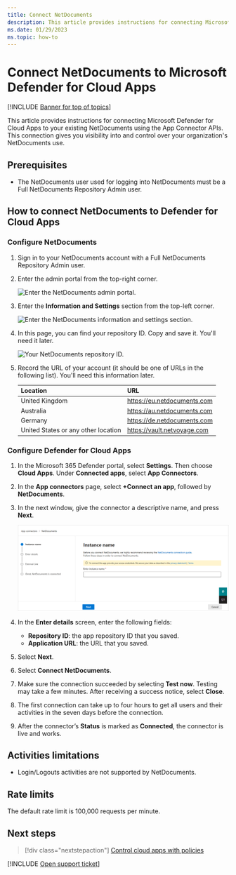 ```yaml
---
title: Connect NetDocuments
description: This article provides instructions for connecting Microsoft Defender for Cloud Apps to your existing NetDocuments using the App Connector APIs. 
ms.date: 01/29/2023
ms.topic: how-to
---
```

# Connect NetDocuments to Microsoft Defender for Cloud Apps

[!INCLUDE [Banner for top of topics](includes/banner.md)]

This article provides instructions for connecting Microsoft Defender for Cloud Apps to your existing NetDocuments using the App Connector APIs. This connection gives you visibility into and control over your organization's NetDocuments use.

## Prerequisites

- The NetDocuments user used for logging into NetDocuments must be a Full NetDocuments Repository Admin user.

## How to connect NetDocuments to Defender for Cloud Apps

### Configure NetDocuments

1. Sign in to your NetDocuments account with a Full NetDocuments Repository Admin user.

1. Enter the admin portal from the top-right corner.

    ![Enter the NetDocuments admin portal.](media/netdocuments-enter-admin-portal.png)

1. Enter the **Information and Settings** section from the top-left corner.

    ![Enter the NetDocuments information and settings section.](media/netdocuments-information-and-settings.png)

1. In this page, you can find your repository ID. Copy and save it. You'll need it later.

    ![Your NetDocuments repository ID.](media/netdocuments-repository-id.png)

1. Record the URL of your account (it should be one of URLs in the following list). You'll need this information later.

    | Location       |              URL            |
    | -------------- | --------------------------- |
    | United Kingdom | <https://eu.netdocuments.com> |
    | Australia     | <https://au.netdocuments.com> |
    | Germany        | <https://de.netdocuments.com> |
    | United States or any other location  |   <https://vault.netvoyage.com> |

### Configure Defender for Cloud Apps

1. In the Microsoft 365 Defender portal, select **Settings**. Then choose **Cloud Apps**. Under **Connected apps**, select **App Connectors**.

1. In the **App connectors** page, select **+Connect an app**, followed by **NetDocuments**.

1. In the next window, give the connector a descriptive name, and press **Next**.

    ![Connect NetDocuments.](media/netdocuments-connecting-screen.png)

1. In the **Enter details** screen, enter the following fields:

    - **Repository ID**: the app repository ID that you saved.
    - **Application URL**: the URL that you saved.

1. Select **Next**.
1. Select **Connect NetDocuments**.
1. Make sure the connection succeeded by selecting **Test now**. Testing may take a few minutes. After receiving a success notice, select **Close**.
1. The first connection can take up to four hours to get all users and their activities in the seven days before the connection.
1. After the connector’s **Status** is marked as **Connected**, the connector is live and works.

## Activities limitations

- Login/Logouts activities are not supported by NetDocuments.

## Rate limits

The default rate limit is 100,000 requests per minute.

## Next steps

> [!div class="nextstepaction"]
> [Control cloud apps with policies](control-cloud-apps-with-policies.md)

[!INCLUDE [Open support ticket](includes/support.md)]
